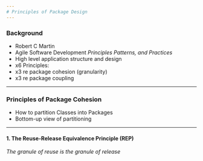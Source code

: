 ```yaml
---
# Principles of Package Design
---
```

### Background
 - Robert C Martin
 - Agile Software Development _Principles Patterns, and Practices_
 - High level application structure and design
 - x6 Principles:
  - x3 re package cohesion (granularity)
  - x3 re package coupling
---
### Principles of Package Cohesion
 - How to partition Classes into Packages
 - Bottom-up view of partitioning
---
#### 1. The Reuse-Release Equivalence Principle (REP)
 _The granule of reuse is the granule of release_
